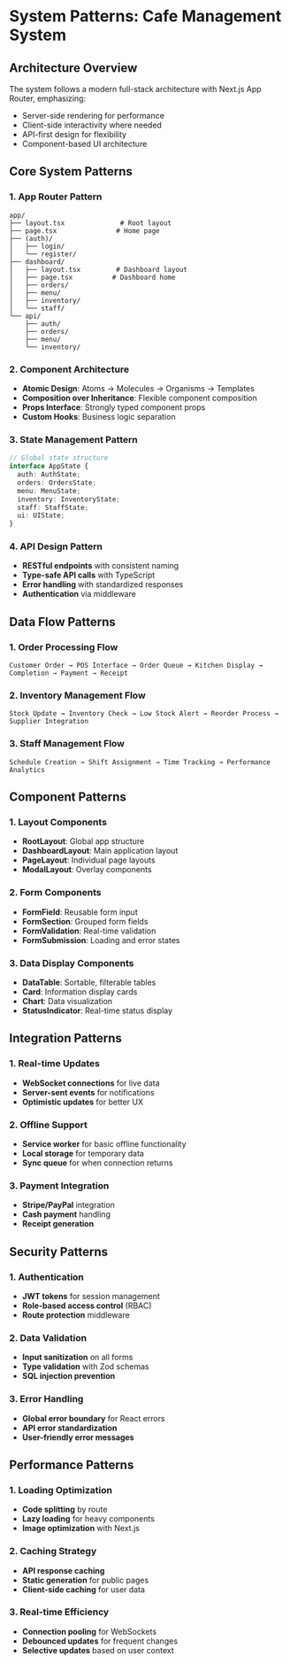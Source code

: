 # System Patterns: Cafe Management System

## Architecture Overview

The system follows a modern full-stack architecture with Next.js App Router, emphasizing:

- Server-side rendering for performance
- Client-side interactivity where needed
- API-first design for flexibility
- Component-based UI architecture

## Core System Patterns

### 1. App Router Pattern

```
app/
├── layout.tsx              # Root layout
├── page.tsx               # Home page
├── (auth)/
│   ├── login/
│   └── register/
├── dashboard/
│   ├── layout.tsx         # Dashboard layout
│   ├── page.tsx          # Dashboard home
│   ├── orders/
│   ├── menu/
│   ├── inventory/
│   └── staff/
└── api/
    ├── auth/
    ├── orders/
    ├── menu/
    └── inventory/
```

### 2. Component Architecture

- **Atomic Design**: Atoms → Molecules → Organisms → Templates
- **Composition over Inheritance**: Flexible component composition
- **Props Interface**: Strongly typed component props
- **Custom Hooks**: Business logic separation

### 3. State Management Pattern

```typescript
// Global state structure
interface AppState {
  auth: AuthState;
  orders: OrdersState;
  menu: MenuState;
  inventory: InventoryState;
  staff: StaffState;
  ui: UIState;
}
```

### 4. API Design Pattern

- **RESTful endpoints** with consistent naming
- **Type-safe API calls** with TypeScript
- **Error handling** with standardized responses
- **Authentication** via middleware

## Data Flow Patterns

### 1. Order Processing Flow

```
Customer Order → POS Interface → Order Queue → Kitchen Display → Completion → Payment → Receipt
```

### 2. Inventory Management Flow

```
Stock Update → Inventory Check → Low Stock Alert → Reorder Process → Supplier Integration
```

### 3. Staff Management Flow

```
Schedule Creation → Shift Assignment → Time Tracking → Performance Analytics
```

## Component Patterns

### 1. Layout Components

- **RootLayout**: Global app structure
- **DashboardLayout**: Main application layout
- **PageLayout**: Individual page layouts
- **ModalLayout**: Overlay components

### 2. Form Components

- **FormField**: Reusable form input
- **FormSection**: Grouped form fields
- **FormValidation**: Real-time validation
- **FormSubmission**: Loading and error states

### 3. Data Display Components

- **DataTable**: Sortable, filterable tables
- **Card**: Information display cards
- **Chart**: Data visualization
- **StatusIndicator**: Real-time status display

## Integration Patterns

### 1. Real-time Updates

- **WebSocket connections** for live data
- **Server-sent events** for notifications
- **Optimistic updates** for better UX

### 2. Offline Support

- **Service worker** for basic offline functionality
- **Local storage** for temporary data
- **Sync queue** for when connection returns

### 3. Payment Integration

- **Stripe/PayPal** integration
- **Cash payment** handling
- **Receipt generation**

## Security Patterns

### 1. Authentication

- **JWT tokens** for session management
- **Role-based access control** (RBAC)
- **Route protection** middleware

### 2. Data Validation

- **Input sanitization** on all forms
- **Type validation** with Zod schemas
- **SQL injection prevention**

### 3. Error Handling

- **Global error boundary** for React errors
- **API error standardization**
- **User-friendly error messages**

## Performance Patterns

### 1. Loading Optimization

- **Code splitting** by route
- **Lazy loading** for heavy components
- **Image optimization** with Next.js

### 2. Caching Strategy

- **API response caching**
- **Static generation** for public pages
- **Client-side caching** for user data

### 3. Real-time Efficiency

- **Connection pooling** for WebSockets
- **Debounced updates** for frequent changes
- **Selective updates** based on user context
